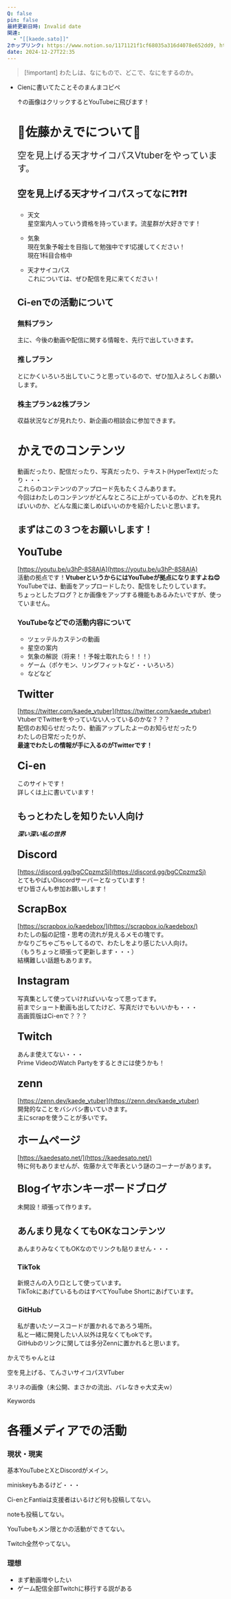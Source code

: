 ```yaml
---
Q: false
pin: false
最終更新日時: Invalid date
関連:
  - "[[kaede.sato]]"
2ホップリンク: https://www.notion.so/1171121f1cf68035a316d4078e652dd9, https://www.notion.so/12d1121f1cf680ba812be2dceea3d71f, https://www.notion.so/1371121f1cf6801fa701ccdb8d3e88a4, https://www.notion.so/1521121f1cf680599b60d7229b48b5ad, https://www.notion.so/1531121f1cf6801aab6bf6d15afbb16a, https://www.notion.so/1b852f0d9a674feea6621cc6d3bc100d, https://www.notion.so/2c848310d3134726b8f6b5ecefd972dc, https://www.notion.so/c90ae538b11f497cb2be155abc6f6447, https://www.notion.so/d12208cdc5c34e599f720a53ce566daa
date: 2024-12-27T22:35
---
```

> [!important] わたしは、なにもので、どこで、なにをするのか。

  

- Cienに書いてたことそのまんまコピペ
    
    ↑の画像はクリックするとYouTubeに飛びます！
    
    # 🧡佐藤かえでについて🧡
    
    <span style="font-size: 150%">空を見上げる天才サイコパスVtuberをやっています。</span>
    
    ## 空を見上げる天才サイコパスってなに❓❗❓❗
    
    - 天文  
        星空案内人っていう資格を持っています。流星群が大好きです！  
        
    - 気象  
        現在気象予報士を目指して勉強中です!応援してください！  
        現在1科目合格中  
        
    - 天才サイコパス  
        これについては、ぜひ配信を見に来てください！  
        
    
    ## Ci-enでの活動について
    
    ### 無料プラン
    
    主に、今後の動画や配信に関する情報を、先行で出していきます。
    
    ### 推しプラン
    
    とにかくいろいろ出していこうと思っているので、ぜひ加入よろしくお願いします。
    
    ### 株主プラン&2株プラン
    
    収益状況などが見れたり、新企画の相談会に参加できます。
    
    # かえでのコンテンツ
    
    動画だったり、配信だったり、写真だったり、テキスト(HyperText)だったり・・・  
    これらのコンテンツのアップロード先もたくさんあります。  
    今回はわたしのコンテンツがどんなところに上がっているのか、どれを見ればいいのか、どんな風に楽しめばいいのかを紹介したいと思います。  
    
    ## まずはこの３つをお願いします！
    
    ### <span style="font-size: 150%">YouTube</span>
    
    [https://youtu.be/u3hP-8S8AlA](https://youtu.be/u3hP-8S8AlA)  
    活動の拠点です！**VtuberというからにはYouTubeが拠点になりますよね😊**  
    YouTubeでは、動画をアップロードしたり、配信をしたりしています。  
    ちょっとしたブログ？とか画像をアップする機能もあるみたいですが、使っていません。  
    
    ### YouTubeなどでの活動内容について
    
    - ツェッテルカステンの動画
    - 星空の案内
    - 気象の解説（将来！！予報士取れたら！！！）
    - ゲーム（ポケモン、リングフィットなど・・いろいろ）
    - などなど
    
    ### <span style="font-size: 150%">Twitter</span>
    
    [https://twitter.com/kaede_vtuber](https://twitter.com/kaede_vtuber)  
    VtuberでTwitterをやっていない人っているのかな？？？  
    配信のお知らせだったり、動画アップしたよーのお知らせだったり  
    わたしの日常だったりが、  
    **最速でわたしの情報が手に入るのがTwitterです！**
    
    ### <span style="font-size: 150%">Ci-en</span>
    
    このサイトです！  
    詳しくは上に書いています！  
    
    ## もっとわたしを知りたい人向け
    
    _**深い深い私の世界**_
    
    ### <span style="font-size: 150%">Discord</span>
    
    [https://discord.gg/bgCCpzmzSj](https://discord.gg/bgCCpzmzSj)  
    とてもやばいDiscordサーバーとなっています！  
    ぜひ皆さんも参加お願いします！  
    
    ### <span style="font-size: 150%">ScrapBox</span>
    
    [https://scrapbox.io/kaedebox/](https://scrapbox.io/kaedebox/)  
    わたしの脳の記憶・思考の流れが見えるメモの塊です。  
    かなりごちゃごちゃしてるので、わたしをより感じたい人向け。  
    （もうちょっと頑張って更新します・・・）  
    結構難しい話題もあります。  
    
    ### <span style="font-size: 150%">Instagram</span>
    
    写真集として使っていければいいなって思ってます。  
    前までショート動画も出してたけど、写真だけでもいいかも・・・  
    高画質版はCi-enで？？？  
    
    ### <span style="font-size: 150%">Twitch</span>
    
    あんま使えてない・・・  
    Prime VideoのWatch Partyをするときには使うかも！  
    
    ### <span style="font-size: 150%">zenn</span>
    
    [https://zenn.dev/kaede_vtuber](https://zenn.dev/kaede_vtuber)  
    開発的なことをバシバシ書いていきます。  
    主にscrapを使うことが多いです。  
    
    ### <span style="font-size: 150%">ホームページ</span>
    
    [https://kaedesato.net/](https://kaedesato.net/)  
    特に何もありませんが、佐藤かえで年表という謎のコーナーがあります。  
    
    ### <span style="font-size: 150%">Blogイヤホンキーボードブログ</span>
    
    未開設！頑張って作ります。
    
    ## あんまり見なくてもOKなコンテンツ
    
    あんまりみなくてもOKなのでリンクも貼りません・・・
    
    ### TikTok
    
    新規さんの入り口として使っています。  
    TikTokにあげているものはすべてYouTube Shortにあげています。  
    
    ### GitHub
    
    私が書いたソースコードが置かれるであろう場所。  
    私と一緒に開発したい人以外は見なくてもokです。  
    GitHubのリンクに関しては多分Zennに置かれると思います。  
    

  

かえでちゃんとは

空を見上げる、てんさいサイコパスVTuber

ネリネの画像（未公開、まさかの流出、バレなきゃ大丈夫ｗ）

  

Keywords

  

  

# 各種メディアでの活動

  

### 現状・現実

基本YouTubeとXとDiscordがメイン。

miniskeyもあるけど・・・

Ci-enとFantiaは支援者はいるけど何も投稿してない。

noteも投稿してない。

YouTubeもメン限とかの活動ができてない。

Twitch全然やってない。

  

### 理想

- まず動画増やしたい
- ゲーム配信全部Twitchに移行する説がある